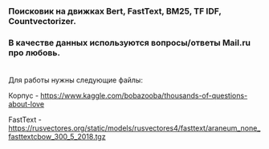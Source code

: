### Поисковик на движках Bert, FastText, BM25, TF IDF, Countvectorizer. 
### В качестве данных используются вопросы/ответы Mail.ru про любовь.<br><br>

Для работы нужны следующие файлы:<p>
Корпус - https://www.kaggle.com/bobazooba/thousands-of-questions-about-love<p>
FastText - https://rusvectores.org/static/models/rusvectores4/fasttext/araneum_none_fasttextcbow_300_5_2018.tgz<p>

